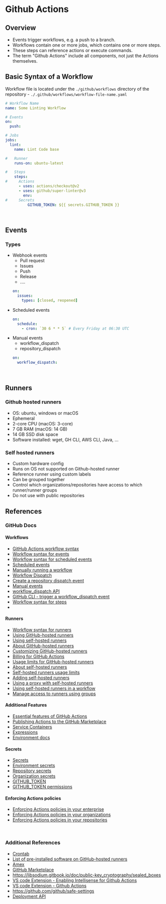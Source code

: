 # Github Actions

## Overview

- Events trigger workflows, e.g. a push to a branch.
- Workflows contain one or more jobs, which contains one or more steps.
- These steps can reference actions or execute commands.
- The term "Github Actions" include all components, not just the Actions themselves.

## Basic Syntax of a Workflow

Workflow file is located under the `./github/workflows` directory of the repository -
`./.github/workflows/workflow-file-name.yaml`

```yaml
# Workflow Name
name: Some Linting Workflow

# Events
on: 
  push:

# Jobs
jobs:
  lint:
    name: Lint Code base

#   Runner
    runs-on: ubuntu-latest

#   Steps
    steps:
#     Actions
      - uses: actions/checkout@v2
      - uses: github/super-linter@v3
        env:
#     Secrets
          GITHUB_TOKEN: ${{ secrets.GITHUB_TOKEN }}
```

<br>

## Events

### Types

- Webhook events
  - Pull request
  - Issues
  - Push
  - Release
  - ....
  ```yaml
  on:
    issues:
      types: [closed, reopened]
  ```
- Scheduled events
  ```yaml
  on:
    schedule:
      - cron: `30 6 * * 5` # Every Friday at 06:30 UTC
  ```
- Manual events
  - workflow_dispatch
  - repository_dispatch
  ```yaml
  on:
    workflow_dispatch:
  ```

<br>
  
## Runners

### Github hosted runners

- OS: ubuntu, windows or macOS
- Ephemeral
- 2-core CPU (macOS: 3-core)
- 7 GB RAM (macOS: 14 GB)
- 14 GB SSD disk space
- Software installed: wget, GH CLI, AWS CLI, Java, ...

### Self hosted runners

- Custom hardware config
- Runs on OS not supported on Github-hosted runner
- Reference runner using custom labels
- Can be grouped together
- Control which organizations/repositories have access to which runner/runner groups
- Do not use with public repositories

## References

### GitHub Docs

#### Workflows
- [GitHub Actions workflow syntax](https://docs.github.com/en/actions/reference/workflow-syntax-for-github-actions)
- [Workflow syntax for events](https://docs.github.com/en/actions/reference/workflow-syntax-for-github-actions#on)
- [Workflow syntax for scheduled events](https://docs.github.com/en/actions/reference/workflow-syntax-for-github-actions#onschedule) 
- [Scheduled events](https://docs.github.com/en/actions/reference/events-that-trigger-workflows#schedule)
- [Manually running a workflow](https://docs.github.com/en/actions/managing-workflow-runs/manually-running-a-workflow)
- [Workflow Dispatch](https://docs.github.com/en/actions/reference/events-that-trigger-workflows#workflow_dispatch)
- [Create a repository dispatch event](https://docs.github.com/en/rest/reference/repos#create-a-repository-dispatch-event)
- [Manual events](https://docs.github.com/en/actions/reference/events-that-trigger-workflows#manual-events) 
- [workflow_dispatch API](https://docs.github.com/en/rest/reference/actions#create-a-workflow-dispatch-event) 
- [GitHub CLI - trigger a workflow_dispatch event](https://cli.github.com/manual/gh_workflow_run)
- [Workflow syntax for steps](https://docs.github.com/en/actions/reference/workflow-syntax-for-github-actions#jobsjob_idsteps)
- 
#### Runners
- [Workflow syntax for runners](https://docs.github.com/en/actions/reference/workflow-syntax-for-github-actions#jobsjob_idruns-on) 
- [Using GitHub-hosted runners](https://docs.github.com/en/actions/using-github-hosted-runners) 
- [Using self-hosted runners](https://docs.github.com/en/actions/hosting-your-own-runners)
- [About GitHub-hosted runners](https://docs.github.com/en/actions/using-github-hosted-runners/about-github-hosted-runners) 
- [Customizing GitHub-hosted runners](https://docs.github.com/en/actions/using-github-hosted-runners/customizing-github-hosted-runners)
- [Billing for GitHub Actions](https://docs.github.com/en/billing/managing-billing-for-github-actions/about-billing-for-github-actions) 
- [Usage limits for GitHub-hosted runners](https://docs.github.com/en/actions/reference/usage-limits-billing-and-administration#usage-limits)
- [About self-hosted runners](https://docs.github.com/en/actions/hosting-your-own-runners/about-self-hosted-runners) 
- [Self-hosted runners usage limits](https://docs.github.com/en/actions/reference/usage-limits-billing-and-administration#usage-limits) 
- [Adding self-hosted runners](https://docs.github.com/en/actions/hosting-your-own-runners/adding-self-hosted-runners)
- [Using a proxy with self-hosted runners](https://docs.github.com/en/actions/hosting-your-own-runners/using-a-proxy-server-with-self-hosted-runners) 
- [Using self-hosted runners in a workflow](https://docs.github.com/en/actions/hosting-your-own-runners/using-self-hosted-runners-in-a-workflow) 
- [Manage access to runners using groups](https://docs.github.com/en/actions/hosting-your-own-runners/managing-access-to-self-hosted-runners-using-groups)

#### Additional Features
- [Essential features of GitHub Actions](https://docs.github.com/en/actions/learn-github-actions/essential-features-of-github-actions)
- [Publishing Actions to the GitHub Marketplace](https://docs.github.com/en/actions/creating-actions/publishing-actions-in-github-marketplace)
- [Service Containers](https://docs.github.com/en/actions/using-containerized-services/about-service-containers)
- [Expressions](https://docs.github.com/en/enterprise-server@3.6/actions/learn-github-actions/expressions)
- [Environment docs](https://docs.github.com/en/actions/reference/environments) 

#### Secrets
- [Secrets](https://docs.github.com/en/actions/reference/encrypted-secrets) 
- [Environment secrets](https://docs.github.com/en/actions/reference/encrypted-secrets#creating-encrypted-secrets-for-an-environment) 
- [Repository secrets](https://docs.github.com/en/actions/reference/encrypted-secrets#creating-encrypted-secrets-for-a-repository) 
- [Organization secrets](https://docs.github.com/en/actions/reference/encrypted-secrets#creating-encrypted-secrets-for-an-organization) 
- [GITHUB_TOKEN](https://docs.github.com/en/actions/reference/authentication-in-a-workflow) 
- [GITHUB_TOKEN permissions](https://docs.github.com/en/actions/reference/authentication-in-a-workflow#permissions-for-the-github_token)

#### Enforcing Actions policies
- [Enforcing Actions policies in your enterprise](https://docs.github.com/en/github/setting-up-and-managing-your-enterprise/setting-policies-for-organizations-in-your-enterprise-account/enforcing-github-actions-policies-in-your-enterprise-account) 
- [Enforcing Actions policies in your organizations](https://docs.github.com/en/organizations/managing-organization-settings/disabling-or-limiting-github-actions-for-your-organization) 
- [Enforcing Actions policies in your repositories](https://docs.github.com/en/github/administering-a-repository/managing-repository-settings/disabling-or-limiting-github-actions-for-a-repository)

<br>


### Additional References

- [Crontab](https://crontab.guru/)
- [List of pre-installed software on GitHub-hosted runners](https://github.com/actions/virtual-environments)
- [Amex](https://github.aexp.com/pages/amex-eng/cicd-amex-action/docs/intro/)
- [GitHub Marketplace](https://github.com/marketplace?type=actions) 
- https://libsodium.gitbook.io/doc/public-key_cryptography/sealed_boxes
- [VS code Extension - Enabling Intellisense for Github Actions](https://www.meziantou.net/enabling-intellisense-for-github-actions-workflows-in-vs-code.htm)
- [VS code Extension - Github Actions](https://marketplace.visualstudio.com/items?itemName=cschleiden.vscode-github-actions)
- https://github.com/github/safe-settings
- [Deployment API](https://developer.github.com/v3/repos/deployments/)

